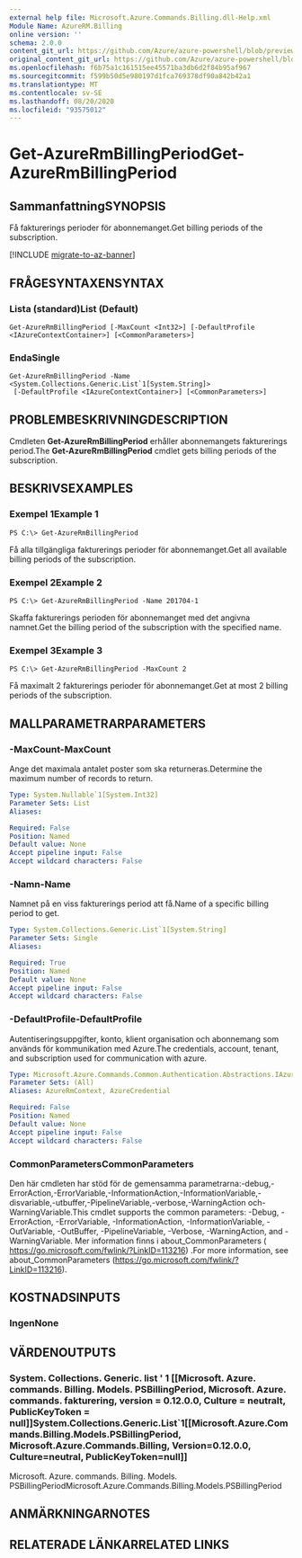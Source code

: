 ```yaml
---
external help file: Microsoft.Azure.Commands.Billing.dll-Help.xml
Module Name: AzureRM.Billing
online version: ''
schema: 2.0.0
content_git_url: https://github.com/Azure/azure-powershell/blob/preview/src/ResourceManager/Billing/Commands.Billing/help/Get-AzureRmBillingPeriod.md
original_content_git_url: https://github.com/Azure/azure-powershell/blob/preview/src/ResourceManager/Billing/Commands.Billing/help/Get-AzureRmBillingPeriod.md
ms.openlocfilehash: f6b75a1c161515ee45571ba3db6d2f84b95af967
ms.sourcegitcommit: f599b50d5e980197d1fca769378df90a842b42a1
ms.translationtype: MT
ms.contentlocale: sv-SE
ms.lasthandoff: 08/20/2020
ms.locfileid: "93575012"
---
```

# <span data-ttu-id="096b4-101">Get-AzureRmBillingPeriod</span><span class="sxs-lookup"><span data-stu-id="096b4-101">Get-AzureRmBillingPeriod</span></span>

## <span data-ttu-id="096b4-102">Sammanfattning</span><span class="sxs-lookup"><span data-stu-id="096b4-102">SYNOPSIS</span></span>
<span data-ttu-id="096b4-103">Få fakturerings perioder för abonnemanget.</span><span class="sxs-lookup"><span data-stu-id="096b4-103">Get billing periods of the subscription.</span></span>

[!INCLUDE [migrate-to-az-banner](../../includes/migrate-to-az-banner.md)]

## <span data-ttu-id="096b4-104">FRÅGESYNTAXEN</span><span class="sxs-lookup"><span data-stu-id="096b4-104">SYNTAX</span></span>

### <span data-ttu-id="096b4-105">Lista (standard)</span><span class="sxs-lookup"><span data-stu-id="096b4-105">List (Default)</span></span>
```
Get-AzureRmBillingPeriod [-MaxCount <Int32>] [-DefaultProfile <IAzureContextContainer>] [<CommonParameters>]
```

### <span data-ttu-id="096b4-106">Enda</span><span class="sxs-lookup"><span data-stu-id="096b4-106">Single</span></span>
```
Get-AzureRmBillingPeriod -Name <System.Collections.Generic.List`1[System.String]>
 [-DefaultProfile <IAzureContextContainer>] [<CommonParameters>]
```

## <span data-ttu-id="096b4-107">PROBLEMBESKRIVNING</span><span class="sxs-lookup"><span data-stu-id="096b4-107">DESCRIPTION</span></span>
<span data-ttu-id="096b4-108">Cmdleten **Get-AzureRmBillingPeriod** erhåller abonnemangets fakturerings period.</span><span class="sxs-lookup"><span data-stu-id="096b4-108">The **Get-AzureRmBillingPeriod** cmdlet gets billing periods of the subscription.</span></span>

## <span data-ttu-id="096b4-109">BESKRIVS</span><span class="sxs-lookup"><span data-stu-id="096b4-109">EXAMPLES</span></span>

### <span data-ttu-id="096b4-110">Exempel 1</span><span class="sxs-lookup"><span data-stu-id="096b4-110">Example 1</span></span>
```
PS C:\> Get-AzureRmBillingPeriod
```

<span data-ttu-id="096b4-111">Få alla tillgängliga fakturerings perioder för abonnemanget.</span><span class="sxs-lookup"><span data-stu-id="096b4-111">Get all available billing periods of the subscription.</span></span>

### <span data-ttu-id="096b4-112">Exempel 2</span><span class="sxs-lookup"><span data-stu-id="096b4-112">Example 2</span></span>
```
PS C:\> Get-AzureRmBillingPeriod -Name 201704-1
```

<span data-ttu-id="096b4-113">Skaffa fakturerings perioden för abonnemanget med det angivna namnet.</span><span class="sxs-lookup"><span data-stu-id="096b4-113">Get the billing period of the subscription with the specified name.</span></span>

### <span data-ttu-id="096b4-114">Exempel 3</span><span class="sxs-lookup"><span data-stu-id="096b4-114">Example 3</span></span>
```
PS C:\> Get-AzureRmBillingPeriod -MaxCount 2
```

<span data-ttu-id="096b4-115">Få maximalt 2 fakturerings perioder för abonnemanget.</span><span class="sxs-lookup"><span data-stu-id="096b4-115">Get at most 2 billing periods of the subscription.</span></span>

## <span data-ttu-id="096b4-116">MALLPARAMETRAR</span><span class="sxs-lookup"><span data-stu-id="096b4-116">PARAMETERS</span></span>

### <span data-ttu-id="096b4-117">-MaxCount</span><span class="sxs-lookup"><span data-stu-id="096b4-117">-MaxCount</span></span>
<span data-ttu-id="096b4-118">Ange det maximala antalet poster som ska returneras.</span><span class="sxs-lookup"><span data-stu-id="096b4-118">Determine the maximum number of records to return.</span></span>

```yaml
Type: System.Nullable`1[System.Int32]
Parameter Sets: List
Aliases: 

Required: False
Position: Named
Default value: None
Accept pipeline input: False
Accept wildcard characters: False
```

### <span data-ttu-id="096b4-119">-Namn</span><span class="sxs-lookup"><span data-stu-id="096b4-119">-Name</span></span>
<span data-ttu-id="096b4-120">Namnet på en viss fakturerings period att få.</span><span class="sxs-lookup"><span data-stu-id="096b4-120">Name of a specific billing period to get.</span></span>

```yaml
Type: System.Collections.Generic.List`1[System.String]
Parameter Sets: Single
Aliases: 

Required: True
Position: Named
Default value: None
Accept pipeline input: False
Accept wildcard characters: False
```

### <span data-ttu-id="096b4-121">-DefaultProfile</span><span class="sxs-lookup"><span data-stu-id="096b4-121">-DefaultProfile</span></span>
<span data-ttu-id="096b4-122">Autentiseringsuppgifter, konto, klient organisation och abonnemang som används för kommunikation med Azure.</span><span class="sxs-lookup"><span data-stu-id="096b4-122">The credentials, account, tenant, and subscription used for communication with azure.</span></span>

```yaml
Type: Microsoft.Azure.Commands.Common.Authentication.Abstractions.IAzureContextContainer
Parameter Sets: (All)
Aliases: AzureRmContext, AzureCredential

Required: False
Position: Named
Default value: None
Accept pipeline input: False
Accept wildcard characters: False
```

### <span data-ttu-id="096b4-123">CommonParameters</span><span class="sxs-lookup"><span data-stu-id="096b4-123">CommonParameters</span></span>
<span data-ttu-id="096b4-124">Den här cmdleten har stöd för de gemensamma parametrarna:-debug,-ErrorAction,-ErrorVariable,-InformationAction,-InformationVariable,-disvariable,-utbuffer,-PipelineVariable,-verbose,-WarningAction och-WarningVariable.</span><span class="sxs-lookup"><span data-stu-id="096b4-124">This cmdlet supports the common parameters: -Debug, -ErrorAction, -ErrorVariable, -InformationAction, -InformationVariable, -OutVariable, -OutBuffer, -PipelineVariable, -Verbose, -WarningAction, and -WarningVariable.</span></span> <span data-ttu-id="096b4-125">Mer information finns i about_CommonParameters ( https://go.microsoft.com/fwlink/?LinkID=113216) .</span><span class="sxs-lookup"><span data-stu-id="096b4-125">For more information, see about_CommonParameters (https://go.microsoft.com/fwlink/?LinkID=113216).</span></span>

## <span data-ttu-id="096b4-126">KOSTNADS</span><span class="sxs-lookup"><span data-stu-id="096b4-126">INPUTS</span></span>

### <span data-ttu-id="096b4-127">Ingen</span><span class="sxs-lookup"><span data-stu-id="096b4-127">None</span></span>

## <span data-ttu-id="096b4-128">VÄRDEN</span><span class="sxs-lookup"><span data-stu-id="096b4-128">OUTPUTS</span></span>

### <span data-ttu-id="096b4-129">System. Collections. Generic. list ' 1 [[Microsoft. Azure. commands. Billing. Models. PSBillingPeriod, Microsoft. Azure. commands. fakturering, version = 0.12.0.0, Culture = neutralt, PublicKeyToken = null]]</span><span class="sxs-lookup"><span data-stu-id="096b4-129">System.Collections.Generic.List\`1[[Microsoft.Azure.Commands.Billing.Models.PSBillingPeriod, Microsoft.Azure.Commands.Billing, Version=0.12.0.0, Culture=neutral, PublicKeyToken=null]]</span></span>
<span data-ttu-id="096b4-130">Microsoft. Azure. commands. Billing. Models. PSBillingPeriod</span><span class="sxs-lookup"><span data-stu-id="096b4-130">Microsoft.Azure.Commands.Billing.Models.PSBillingPeriod</span></span>

## <span data-ttu-id="096b4-131">ANMÄRKNINGAR</span><span class="sxs-lookup"><span data-stu-id="096b4-131">NOTES</span></span>

## <span data-ttu-id="096b4-132">RELATERADE LÄNKAR</span><span class="sxs-lookup"><span data-stu-id="096b4-132">RELATED LINKS</span></span>

